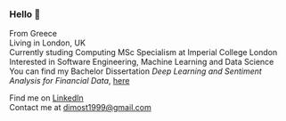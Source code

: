 ### Hello 👋


From Greece <br />
Living in London, UK <br />
Currently studing Computing MSc Specialism at Imperial College London <br />
Interested in Software Engineering, Machine Learning and Data Science <br />
You can find my Bachelor Dissertation <em>Deep Learning and Sentiment Analysis for Financial Data</em>, 
<a href="https://github.com/dimostht/dimostht/blob/main/Thesis%20Tsormpatzoudis_Dimosthenis.pdf" target="_blank">here</a>


Find me on <a href="https://www.linkedin.com/in/dimosthenis-tsormpatzoudis/" target="_blank">LinkedIn</a> <br />
Contact me at dimost1999@gmail.com

<!--
**dimostht/dimostht** is a ✨ _special_ ✨ repository because its `README.md` (this file) appears on your GitHub profile.

Here are some ideas to get you started:

- 🔭 I’m currently working on ...
- 🌱 I’m currently learning ...
- 👯 I’m looking to collaborate on ...
- 🤔 I’m looking for help with ...
- 💬 Ask me about ...
- 📫 How to reach me: ...
- 😄 Pronouns: ...
- ⚡ Fun fact: ...
-->
